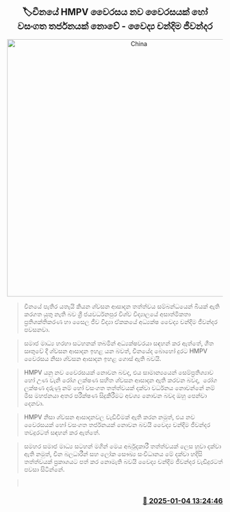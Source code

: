 <p align='center'><b><h2 align='center' title='China's HMPV virus is not a new virus or a pandemic threat - Dr. Chandima Jeewandara'>🏷චීනයේ HMPV වෛරසය නව වෛරසයක් හෝ වසංගත තර්ජනයක් නො​වේ - වෛද්‍ය චන්දිම ජීවන්දර</h2></b></p>
<p align='center'><img src='https://helakuru.sgp1.cdn.digitaloceanspaces.com/esana/images/lib/human-metapneumovirus.jpg' width='600' alt='China's HMPV virus is not a new virus or a pandemic threat - Dr. Chandima Jeewandara'></p>

> චීනයේ පැතිර යතැයි කියන ශ්වසන ආසාදන තත්ත්වය සම්බන්ධයෙන් බියක් ඇති කරගත යුතු නැති බව ශ්‍රී ජයවර්ධනපුර විශ්ව විද්‍යාලයේ අසාත්මිකතා ප්‍රතිශක්තිකරණ හා සෛල ජීව විද්‍යා ඒකකයේ අධ්‍යක්ෂ වෛද්‍ය චන්දිම ජීවන්දර පවසනවා.

> සමාජ මාධ්‍ය හරහා සටහනක් තබමින් අධ්‍යක්ෂවරයා සඳහන් කර ඇත්තේ, ශීත ඍතුවේ දී ශ්වසන ආසාදන ඉහළ යන බවත්, චීනයේද බොහෝ දුරට HMPV වෛරසය නිසා ශ්වසන ආසාදන ඉහළ ගොස් ඇති බවයි.

> HMPV යනු නව වෛරසයක් නොවන බවද, එය සාමාන්‍යයෙන් සෙම්ප්‍රතිශ්‍යාව හෝ උණ වැනි රෝග ලක්ෂණ සහිත ශ්වසන ආසාදන ඇති කරවන බවද,  රෝග ලක්ෂණ දරුණු නම් හෝ වසංගත තත්ත්වයක් දක්වා වර්ධනය නොවන්නේ නම් මිස මහජනයා අතර පරීක්ෂණ සිදුකිරීමට අවශ්‍ය නොවන බවද ඔහු පෙන්වා දෙනවා.

> HMPV නිසා ශ්වසන ආසාදනවල වැඩිවීමක් ඇති කරන නමුත්, එය නව වෛරසයක් හෝ වසංගත තර්ජනයක් නොවන බවයි වෛද්‍ය චන්දිම ජීවන්දර තවදුරටත් සඳහන් කර ඇත්තේ‍.

> සමහර සමාජ මාධ්‍ය සටහන් මගින් මෙය අර්බුදකාරී තත්ත්වයක් ලෙස හුවා දක්වා ඇති නමුත්, චීන බලධාරීන් සහ ලෝක සෞඛ්‍ය සංවිධානය මේ දක්වා හදිසි තත්ත්වයක් ප්‍රකාශයට පත් කර නොමැති බවයි වෛද්‍ය චන්දිම ජීවන්දර වැඩිදුරටත් පවසා සිටින්නේ.

>  



<h3 align='right'><a href='https://www.helakuru.lk/esana/p/106325/'>📅 2025-01-04 13:24:46</a></h3>
